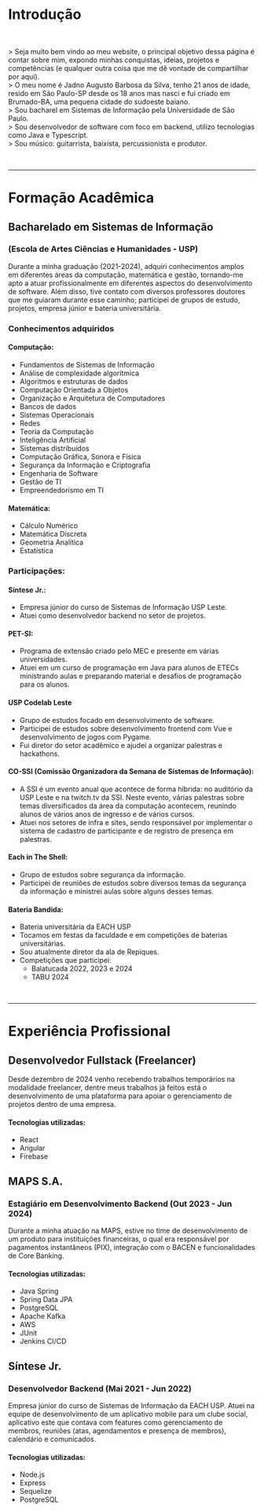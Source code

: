 # Introdução

&nbsp;

\> Seja muito bem vindo ao meu website, o principal objetivo dessa página é contar sobre mim, expondo minhas conquistas, ideias, projetos e competências (e qualquer outra coisa que me dê vontade de compartilhar por aqui).\
\> O meu nome é Jadno Augusto Barbosa da Silva, tenho 21 anos de idade, resido em São Paulo-SP desde os 18 anos mas nasci e fui criado em Brumado-BA, uma pequena cidade do sudoeste baiano.\
\> Sou bacharel em Sistemas de Informação pela Universidade de São Paulo.\
\> Sou desenvolvedor de software com foco em backend, utilizo tecnologias como Java e Typescript.\
\> Sou músico: guitarrista, baixista, percussionista e produtor.

&nbsp;

---

# Formação Acadêmica
## Bacharelado em Sistemas de Informação
### (Escola de Artes Ciências e Humanidades - USP)
Durante a minha graduação (2021-2024), adquiri conhecimentos amplos em diferentes áreas da computação, matemática e gestão, tornando-me apto a atuar profissionalmente em diferentes aspectos do desenvolvimento de software.
Além disso, tive contato com diversos professores doutores que me guiaram durante esse caminho; participei de grupos de estudo, projetos, empresa júnior e bateria universitária.

### Conhecimentos adquiridos
#### Computação:
- Fundamentos de Sistemas de Informação
- Análise de complexidade algorítmica
- Algoritmos e estruturas de dados
- Computação Orientada a Objetos
- Organização e Arquitetura de Computadores
- Bancos de dados
- Sistemas Operacionais
- Redes
- Teoria da Computação
- Inteligência Artificial
- Sistemas distribuídos
- Computação Gráfica, Sonora e Física
- Segurança da Informação e Criptografia
- Engenharia de Software
- Gestão de TI
- Empreendedorismo em TI
#### Matemática:
- Cálculo Numérico
- Matemática Discreta
- Geometria Analítica
- Estatística
### Participações:
#### Síntese Jr.:
- Empresa júnior do curso de Sistemas de Informação USP Leste.
- Atuei como desenvolvedor backend no setor de projetos.
#### PET-SI:
- Programa de extensão criado pelo MEC e presente em várias universidades.
- Atuei em um curso de programação em Java para alunos de ETECs ministrando aulas e preparando material e desafios de programação para os alunos.
#### USP Codelab Leste
- Grupo de estudos focado em desenvolvimento de software.
- Participei de estudos sobre desenvolvimento frontend com Vue e desenvolvimento de jogos com Pygame.
- Fui diretor do setor acadêmico e ajudei a organizar palestras e hackathons.
#### CO-SSI (Comissão Organizadora da Semana de Sistemas de Informação):
- A SSI é um evento anual que acontece de forma híbrida: no auditório da USP Leste e na twitch.tv da SSI. Neste evento, várias palestras sobre temas diversificados da área da computação acontecem, reunindo alunos de vários anos de ingresso e de vários cursos.
- Atuei nos setores de infra e sites, sendo responsável por implementar o sistema de cadastro de participante e de registro de presença em palestras.
#### Each in The Shell:
- Grupo de estudos sobre segurança da informação.
- Participei de reuniões de estudos sobre diversos temas da segurança da informação e ministrei aulas sobre alguns desses temas.
#### Bateria Bandida:
- Bateria universitária da EACH USP
- Tocamos em festas da faculdade e em competições de baterias universitárias.
- Sou atualmente diretor da ala de Repiques.
- Competições que participei:
	- Balatucada 2022, 2023 e 2024
	- TABU 2024

&nbsp;

---

# Experiência Profissional
## Desenvolvedor Fullstack (Freelancer)
Desde dezembro de 2024 venho recebendo trabalhos temporários na modalidade freelancer, dentre meus trabalhos já feitos está o desenvolvimento de uma plataforma para apoiar o gerenciamento de projetos dentro de uma empresa.
#### Tecnologias utilizadas:
- React
- Angular
- Firebase

## MAPS S.A.
### Estagiário em Desenvolvimento Backend (Out 2023 - Jun 2024)
Durante a minha atuação na MAPS, estive no time de desenvolvimento de um produto para instituições financeiras, o qual era responsável por pagamentos instantâneos (PIX), integração com o BACEN e funcionalidades de Core Banking.
#### Tecnologias utilizadas:
- Java Spring
- Spring Data JPA
- PostgreSQL
- Apache Kafka
- AWS
- JUnit
- Jenkins CI/CD

## Síntese Jr.
### Desenvolvedor Backend (Mai 2021 - Jun 2022)
Empresa júnior do curso de Sistemas de Informação da EACH USP.
Atuei na equipe de desenvolvimento de um aplicativo mobile para um clube social, aplicativo este que contava com features como gerenciamento de membros, reuniões (atas, agendamentos e presença de membros), calendário e comunicados.
#### Tecnologias utilizadas:
- Node.js
- Express
- Sequelize
- PostgreSQL

&nbsp;
